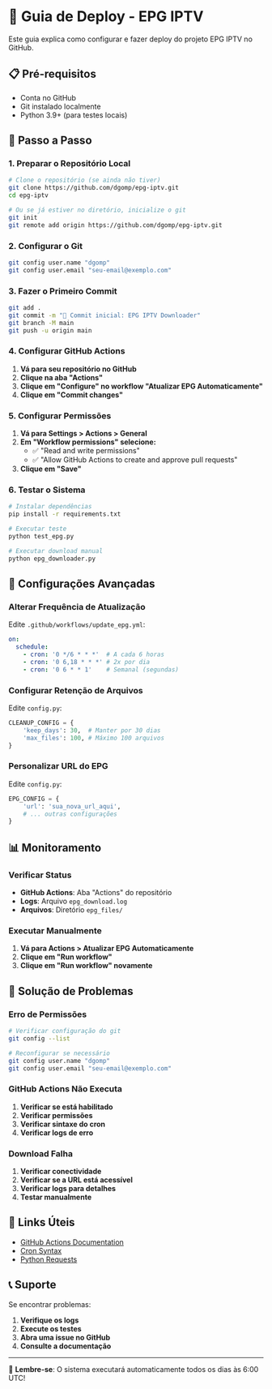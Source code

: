 # 🚀 Guia de Deploy - EPG IPTV

Este guia explica como configurar e fazer deploy do projeto EPG IPTV no GitHub.

## 📋 Pré-requisitos

- Conta no GitHub
- Git instalado localmente
- Python 3.9+ (para testes locais)

## 🔧 Passo a Passo

### 1. Preparar o Repositório Local

```bash
# Clone o repositório (se ainda não tiver)
git clone https://github.com/dgomp/epg-iptv.git
cd epg-iptv

# Ou se já estiver no diretório, inicialize o git
git init
git remote add origin https://github.com/dgomp/epg-iptv.git
```

### 2. Configurar o Git

```bash
git config user.name "dgomp"
git config user.email "seu-email@exemplo.com"
```

### 3. Fazer o Primeiro Commit

```bash
git add .
git commit -m "🎉 Commit inicial: EPG IPTV Downloader"
git branch -M main
git push -u origin main
```

### 4. Configurar GitHub Actions

1. **Vá para seu repositório no GitHub**
2. **Clique na aba "Actions"**
3. **Clique em "Configure" no workflow "Atualizar EPG Automaticamente"**
4. **Clique em "Commit changes"**

### 5. Configurar Permissões

1. **Vá para Settings > Actions > General**
2. **Em "Workflow permissions" selecione:**
   - ✅ "Read and write permissions"
   - ✅ "Allow GitHub Actions to create and approve pull requests"
3. **Clique em "Save"**

### 6. Testar o Sistema

```bash
# Instalar dependências
pip install -r requirements.txt

# Executar teste
python test_epg.py

# Executar download manual
python epg_downloader.py
```

## 🔄 Configurações Avançadas

### Alterar Frequência de Atualização

Edite `.github/workflows/update_epg.yml`:

```yaml
on:
  schedule:
    - cron: '0 */6 * * *'  # A cada 6 horas
    - cron: '0 6,18 * * *' # 2x por dia
    - cron: '0 6 * * 1'    # Semanal (segundas)
```

### Configurar Retenção de Arquivos

Edite `config.py`:

```python
CLEANUP_CONFIG = {
    'keep_days': 30,  # Manter por 30 dias
    'max_files': 100, # Máximo 100 arquivos
}
```

### Personalizar URL do EPG

Edite `config.py`:

```python
EPG_CONFIG = {
    'url': 'sua_nova_url_aqui',
    # ... outras configurações
}
```

## 📊 Monitoramento

### Verificar Status

- **GitHub Actions**: Aba "Actions" do repositório
- **Logs**: Arquivo `epg_download.log`
- **Arquivos**: Diretório `epg_files/`

### Executar Manualmente

1. **Vá para Actions > Atualizar EPG Automaticamente**
2. **Clique em "Run workflow"**
3. **Clique em "Run workflow" novamente**

## 🚨 Solução de Problemas

### Erro de Permissões

```bash
# Verificar configuração do git
git config --list

# Reconfigurar se necessário
git config user.name "dgomp"
git config user.email "seu-email@exemplo.com"
```

### GitHub Actions Não Executa

1. **Verificar se está habilitado**
2. **Verificar permissões**
3. **Verificar sintaxe do cron**
4. **Verificar logs de erro**

### Download Falha

1. **Verificar conectividade**
2. **Verificar se a URL está acessível**
3. **Verificar logs para detalhes**
4. **Testar manualmente**

## 🔗 Links Úteis

- [GitHub Actions Documentation](https://docs.github.com/en/actions)
- [Cron Syntax](https://crontab.guru/)
- [Python Requests](https://requests.readthedocs.io/)

## 📞 Suporte

Se encontrar problemas:

1. **Verifique os logs**
2. **Execute os testes**
3. **Abra uma issue no GitHub**
4. **Consulte a documentação**

---

🎯 **Lembre-se**: O sistema executará automaticamente todos os dias às 6:00 UTC! 